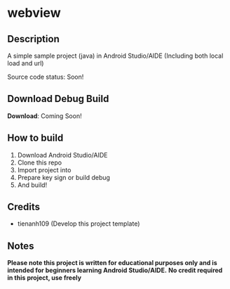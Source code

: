 # webview
## Description
A simple sample project (java) in Android Studio/AIDE (Including both local load and url)

Source code status: Soon!

## Download Debug Build
**Download**: Coming Soon!

## How to build
1. Download Android Studio/AIDE
2. Clone this repo
3. Import project into
4. Prepare key sign or build debug
5. And build!

## Credits
- tienanh109 (Develop this project template)

## Notes
**Please note this project is written for educational purposes only and is intended for beginners learning Android Studio/AIDE.**
**No credit required in this project, use freely**
